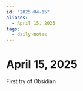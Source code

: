 ```yaml
---
id: "2025-04-15"
aliases:
  - April 15, 2025
tags:
  - daily-notes
---
```


# April 15, 2025
First try of Obsidian
